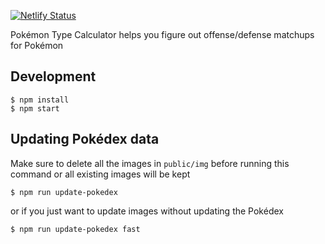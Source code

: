 [![Netlify Status](https://api.netlify.com/api/v1/badges/1673960f-312c-45ac-9e23-43caabe3b5bb/deploy-status)](https://app.netlify.com/sites/pkmn-help/deploys)





Pokémon Type Calculator helps you figure out offense/defense matchups for Pokémon

## Development

```
$ npm install
$ npm start
```

## Updating Pokédex data

Make sure to delete all the images in `public/img` before running this command or all existing images will be kept

```
$ npm run update-pokedex
```

or if you just want to update images without updating the Pokédex

```
$ npm run update-pokedex fast
```
